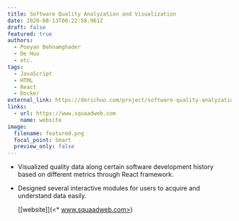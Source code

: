 ```yaml
---
title: Software Quality Analyzation and Visualization
date: 2020-08-13T00:22:58.961Z
draft: false
featured: true
authors:
  - Pooyan Behnamghader
  - De Huo
  - etc.
tags:
  - JavaScript
  - HTML
  - React
  - Docker
external_link: https://derichuo.com/project/software-quality-analyzation-and-visualization/
links:
  - url: https://www.squaadweb.com
    name: website
image:
  filename: featured.png
  focal_point: Smart
  preview_only: false
---
```

* Visualized quality data along certain software development history based on different metrics through React framework.
* Designed several interactive modules for users to acquire and understand data easily. 

  [\[website]](<* www.squaadweb.com>)